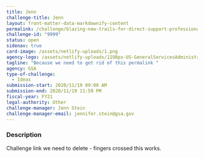 ```yaml
---
title: Jenn
challenge-title: Jenn
layout: front-matter-data-markdownify-content
permalink: /challenge/blazing-new-trails-for-direct-support-professionals-working-in-the-community/
challenge-id: "9999"
status: open
sidenav: true
card-image: /assets/netlify-uploads/1.png
agency-logo: /assets/netlify-uploads/1198px-US-GeneralServicesAdministration-Logo.png
tagline: "Because we need to get rid of this permalink "
agency: GSA
type-of-challenge:
  - Ideas
submission-start: 2020/11/19 09:00 AM
submission-end: 2020/11/19 11:59 PM
fiscal-year: FY21
legal-authority: Other
challenge-manager: Jenn Stein
challenge-manager-email: jennifer.stein@gsa.gov
---
```

### Description

Challenge link we need to delete - fingers crossed this works.